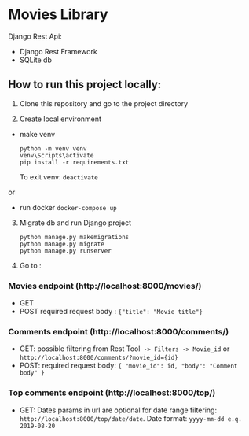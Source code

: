 # Movies Library

Django Rest Api:
- Django Rest Framework
- SQLite db


## How to run this project locally:

1) Clone this repository and go to the project directory

2) Create local environment
- make venv
    ```
    python -m venv venv
    venv\Scripts\activate
    pip install -r requirements.txt
    ```
    To exit venv: `deactivate`

or
- run docker
    ```docker-compose up```

3) Migrate db and run Django project
    ```
    python manage.py makemigrations
    python manage.py migrate
    python manage.py runserver
    ```

4) Go to :

### Movies endpoint (http://localhost:8000/movies/)
- GET
- POST
required request body : `{"title": "Movie title"}`
### Comments endpoint (http://localhost:8000/comments/)
- GET: 
possible filtering from Rest Tool` -> Filters -> Movie_id` or `http://localhost:8000/comments/?movie_id={id}`
- POST: 
required request body:
`{
    "movie_id": id,
    "body": "Comment body"
    }`
### Top comments endpoint (http://localhost:8000/top/)
- GET: 
Dates params in url are optional for date range filtering: `http://localhost:8000/top/date/date`. Date format: `yyyy-mm-dd e.q. 2019-08-20`
